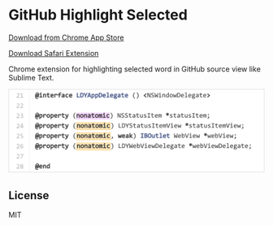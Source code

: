 # GitHub Highlight Selected

[Download from Chrome App Store](https://chrome.google.com/webstore/detail/github-highlight-selected/lhiklbgjcblimmjjflobpncgihagcmbj)

[Download Safari Extension](https://github.com/Nuclides/github-highlight-selected/blob/master/github-highlight-selected.safariextz?raw=true)

Chrome extension for highlighting selected word in GitHub source view like Sublime Text.

<img src="Assets/Screenshot.png" width="680" alt="Screenshot" />

## License

MIT
